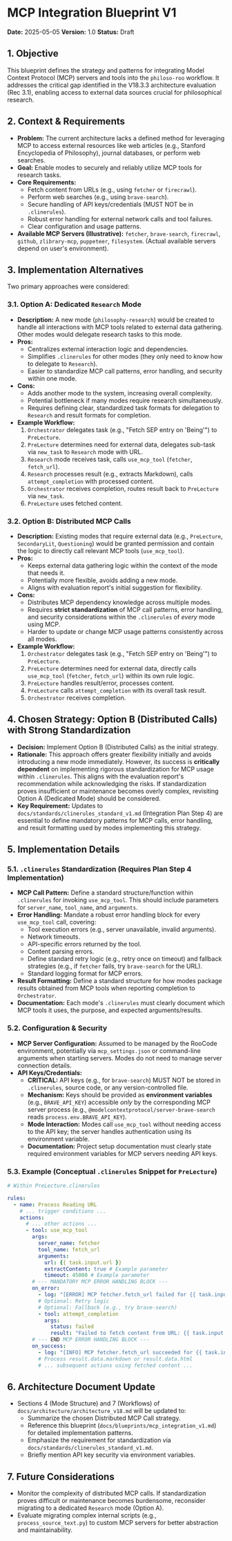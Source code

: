# MCP Integration Blueprint V1

**Date:** 2025-05-05
**Version:** 1.0
**Status:** Draft

## 1. Objective

This blueprint defines the strategy and patterns for integrating Model Context Protocol (MCP) servers and tools into the `philoso-roo` workflow. It addresses the critical gap identified in the V18.3.3 architecture evaluation (Rec 3.1), enabling access to external data sources crucial for philosophical research.

## 2. Context & Requirements

*   **Problem:** The current architecture lacks a defined method for leveraging MCP to access external resources like web articles (e.g., Stanford Encyclopedia of Philosophy), journal databases, or perform web searches.
*   **Goal:** Enable modes to securely and reliably utilize MCP tools for research tasks.
*   **Core Requirements:**
    *   Fetch content from URLs (e.g., using `fetcher` or `firecrawl`).
    *   Perform web searches (e.g., using `brave-search`).
    *   Secure handling of API keys/credentials (MUST NOT be in `.clinerules`).
    *   Robust error handling for external network calls and tool failures.
    *   Clear configuration and usage patterns.
*   **Available MCP Servers (Illustrative):** `fetcher`, `brave-search`, `firecrawl`, `github`, `zlibrary-mcp`, `puppeteer`, `filesystem`. (Actual available servers depend on user's environment).

## 3. Implementation Alternatives

Two primary approaches were considered:

### 3.1. Option A: Dedicated `Research` Mode

*   **Description:** A new mode (`philosophy-research`) would be created to handle all interactions with MCP tools related to external data gathering. Other modes would delegate research tasks to this mode.
*   **Pros:**
    *   Centralizes external interaction logic and dependencies.
    *   Simplifies `.clinerules` for other modes (they only need to know how to delegate to `Research`).
    *   Easier to standardize MCP call patterns, error handling, and security within one mode.
*   **Cons:**
    *   Adds another mode to the system, increasing overall complexity.
    *   Potential bottleneck if many modes require research simultaneously.
    *   Requires defining clear, standardized task formats for delegation to `Research` and result formats for completion.
*   **Example Workflow:**
    1.  `Orchestrator` delegates task (e.g., "Fetch SEP entry on 'Being'") to `PreLecture`.
    2.  `PreLecture` determines need for external data, delegates sub-task via `new_task` to `Research` mode with URL.
    3.  `Research` mode receives task, calls `use_mcp_tool` (`fetcher`, `fetch_url`).
    4.  `Research` processes result (e.g., extracts Markdown), calls `attempt_completion` with processed content.
    5.  `Orchestrator` receives completion, routes result back to `PreLecture` via `new_task`.
    6.  `PreLecture` uses fetched content.

### 3.2. Option B: Distributed MCP Calls

*   **Description:** Existing modes that require external data (e.g., `PreLecture`, `SecondaryLit`, `Questioning`) would be granted permission and contain the logic to directly call relevant MCP tools (`use_mcp_tool`).
*   **Pros:**
    *   Keeps external data gathering logic within the context of the mode that needs it.
    *   Potentially more flexible, avoids adding a new mode.
    *   Aligns with evaluation report's initial suggestion for flexibility.
*   **Cons:**
    *   Distributes MCP dependency knowledge across multiple modes.
    *   Requires **strict standardization** of MCP call patterns, error handling, and security considerations within the `.clinerules` of *every* mode using MCP.
    *   Harder to update or change MCP usage patterns consistently across all modes.
*   **Example Workflow:**
    1.  `Orchestrator` delegates task (e.g., "Fetch SEP entry on 'Being'") to `PreLecture`.
    2.  `PreLecture` determines need for external data, directly calls `use_mcp_tool` (`fetcher`, `fetch_url`) within its own rule logic.
    3.  `PreLecture` handles result/error, processes content.
    4.  `PreLecture` calls `attempt_completion` with its overall task result.
    5.  `Orchestrator` receives completion.

## 4. Chosen Strategy: Option B (Distributed Calls) with Strong Standardization

*   **Decision:** Implement Option B (Distributed Calls) as the initial strategy.
*   **Rationale:** This approach offers greater flexibility initially and avoids introducing a new mode immediately. However, its success is **critically dependent** on implementing rigorous standardization for MCP usage within `.clinerules`. This aligns with the evaluation report's recommendation while acknowledging the risks. If standardization proves insufficient or maintenance becomes overly complex, revisiting Option A (Dedicated Mode) should be considered.
*   **Key Requirement:** Updates to `docs/standards/clinerules_standard_v1.md` (Integration Plan Step 4) are essential to define mandatory patterns for MCP calls, error handling, and result formatting used by modes implementing this strategy.

## 5. Implementation Details

### 5.1. `.clinerules` Standardization (Requires Plan Step 4 Implementation)

*   **MCP Call Pattern:** Define a standard structure/function within `.clinerules` for invoking `use_mcp_tool`. This should include parameters for `server_name`, `tool_name`, and `arguments`.
*   **Error Handling:** Mandate a robust error handling block for every `use_mcp_tool` call, covering:
    *   Tool execution errors (e.g., server unavailable, invalid arguments).
    *   Network timeouts.
    *   API-specific errors returned by the tool.
    *   Content parsing errors.
    *   Define standard retry logic (e.g., retry once on timeout) and fallback strategies (e.g., if `fetcher` fails, try `brave-search` for the URL).
    *   Standard logging format for MCP errors.
*   **Result Formatting:** Define a standard structure for how modes package results obtained from MCP tools when reporting completion to `Orchestrator`.
*   **Documentation:** Each mode's `.clinerules` must clearly document which MCP tools it uses, the purpose, and expected arguments/results.

### 5.2. Configuration & Security

*   **MCP Server Configuration:** Assumed to be managed by the RooCode environment, potentially via `mcp_settings.json` or command-line arguments when starting servers. Modes do not need to manage server connection details.
*   **API Keys/Credentials:**
    *   **CRITICAL:** API keys (e.g., for `brave-search`) MUST NOT be stored in `.clinerules`, source code, or any version-controlled file.
    *   **Mechanism:** Keys should be provided as **environment variables** (e.g., `BRAVE_API_KEY`) accessible *only* by the corresponding MCP server process (e.g., `@modelcontextprotocol/server-brave-search` reads `process.env.BRAVE_API_KEY`).
    *   **Mode Interaction:** Modes call `use_mcp_tool` without needing access to the API key; the server handles authentication using its environment variable.
    *   **Documentation:** Project setup documentation must clearly state required environment variables for MCP servers needing API keys.

### 5.3. Example (Conceptual `.clinerules` Snippet for `PreLecture`)

```yaml
# Within PreLecture.clinerules

rules:
  - name: Process Reading URL
    # ... trigger conditions ...
    actions:
      # ... other actions ...
      - tool: use_mcp_tool
        args:
          server_name: fetcher
          tool_name: fetch_url
          arguments:
            url: {{ task.input.url }}
            extractContent: true # Example parameter
            timeout: 45000 # Example parameter
        # --- MANDATORY MCP ERROR HANDLING BLOCK ---
        on_error:
          - log: "[ERROR] MCP fetcher.fetch_url failed for {{ task.input.url }}. Error: {{ error.message }}"
          # Optional: Retry logic
          # Optional: Fallback (e.g., try brave-search)
          - tool: attempt_completion
            args:
              status: failed
              result: "Failed to fetch content from URL: {{ task.input.url }}. Error: {{ error.message }}"
        # --- END MCP ERROR HANDLING BLOCK ---
        on_success:
          - log: "[INFO] MCP fetcher.fetch_url succeeded for {{ task.input.url }}."
          # Process result.data.markdown or result.data.html
          # ... subsequent actions using fetched content ...
```

## 6. Architecture Document Update

*   Sections 4 (Mode Structure) and 7 (Workflows) of `docs/architecture/architecture_v18.md` will be updated to:
    *   Summarize the chosen Distributed MCP Call strategy.
    *   Reference this blueprint (`docs/blueprints/mcp_integration_v1.md`) for detailed implementation patterns.
    *   Emphasize the requirement for standardization via `docs/standards/clinerules_standard_v1.md`.
    *   Briefly mention API key security via environment variables.

## 7. Future Considerations

*   Monitor the complexity of distributed MCP calls. If standardization proves difficult or maintenance becomes burdensome, reconsider migrating to a dedicated `Research` mode (Option A).
*   Evaluate migrating complex internal scripts (e.g., `process_source_text.py`) to custom MCP servers for better abstraction and maintainability.